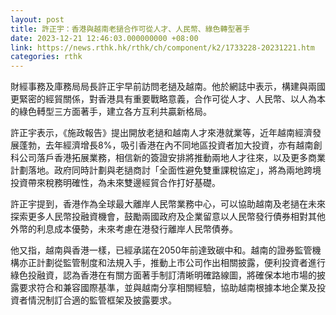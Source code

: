 ```yaml
---
layout: post
title: 許正宇：香港與越南老撾合作可從人才、人民幣、綠色轉型著手
date: 2023-12-21 12:46:03.000000000 +08:00
link: https://news.rthk.hk/rthk/ch/component/k2/1733228-20231221.htm
categories: rthk
---
```


財經事務及庫務局局長許正宇早前訪問老撾及越南。他於網誌中表示，構建與兩國更緊密的經貿關係，對香港具有重要戰略意義，合作可從人才、人民幣、以人為本的綠色𨍭型三方面著手，建立各方互利共贏新格局。

許正宇表示，《施政報告》提出開放老撾和越南人才來港就業等，近年越南經濟發展蓬勃，去年經濟增長8%，吸引香港在內不同地區投資者加大投資，亦有越南創科公司落戶香港拓展業務，相信新的簽證安排將推動兩地人才往來，以及更多商業計劃落地。政府同時計劃與老撾商討「全面性避免雙重課稅協定」，將為兩地跨境投資帶來稅務明確性，為未來雙邊經貿合作打好基礎。
 
許正宇提到，香港作為全球最大離岸人民幣業務中心，可以協助越南及老撾在未來探索更多人民幣投融資機會，鼓勵兩國政府及企業留意以人民幣發行債券相對其他外幣的利息成本優勢，未來考慮在港發行離岸人民幣債券。
 
他又指，越南與香港一樣，已經承諾在2050年前達致碳中和。越南的證券監管機構亦正計劃從監管制度和法規入手，推動上市公司作出相關披露，便利投資者進行綠色投融資，認為香港在有關方面著手制訂清晰明確路線圖，將確保本地市場的披露要求符合和兼容國際基準，並與越南分享相關經驗，協助越南根據本地企業及投資者情況制訂合適的監管框架及披露要求。
